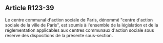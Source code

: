 ## Article R123-39

Le centre communal d'action sociale de Paris, dénommé "centre d'action sociale de la ville de Paris", est
soumis à l'ensemble de la législation et de la réglementation applicables aux centres communaux d'action
sociale sous réserve des dispositions de la présente sous-section.

